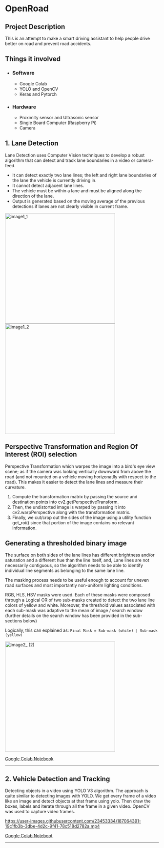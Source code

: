 # OpenRoad
## Project Description
This is an attempt to make a smart driving assistant to help people drive better on road and prevent road accidents.

## Things it involved
* ### Software
    * Google Colab
    * YOLO and OpenCV
    * Keras and Pytorch
* ### Hardware
    * Proximity sensor and Ultrasonic sensor
    * Single Board Computer (Raspberry Pi)
    * Camera

## 1. Lane Detection
Lane Detection uses Computer Vision techniques to develop a robust algorithm that can detect and track lane boundaries in a video or camera-feed.
* It can detect exactly two lane lines; the left and right lane boundaries of the lane the vehicle is currently driving in.
* It cannot detect adjacent lane lines.
* The vehicle must be within a lane and must be aligned along the direction of the lane.
* Output is generated based on the moving average of the previous detections if lanes are not clearly visible in current frame.

<img width="360" alt="image1_1" src="https://user-images.githubusercontent.com/23453334/187064291-37fead03-f6fb-441a-93f6-5f6f3c5a9d41.png">
<img width="360" alt="image1_2" src="https://user-images.githubusercontent.com/23453334/187064316-3ac2b363-20f4-4387-916c-5bdc6d55b135.png">


## Perspective Transformation and Region Of Interest (ROI) selection

Perspective Transformation which warpes the image into a bird's eye view scene; as if the camera was looking vertically downward from above the road (and not mounted on a vehicle moving horizonatlly with respect to the road). This makes it easier to detect the lane lines and measure their curvature.

1. Compute the transformation matrix by passing the source and destination points into cv2.getPerspectiveTransform.
2. Then, the undistorted image is warped by passing it into cv2.warpPerspective along with the transformation matrix.
3. Finally, we cut/crop out the sides of the image using a utility function get_roi() since that portion of the image contains no relevant information.


## Generating a thresholded binary image
The surface on both sides of the lane lines has different brightness and/or saturation and a different hue than the line itself, and, Lane lines are not necessarily contiguous, so the algorithm needs to be able to identify individual line segments as belonging to the same lane line.

The masking process needs to be useful enough to account for uneven road surfaces and most importantly non-uniform lighting conditions.

RGB, HLS, HSV masks were used. Each of these masks were composed through a Logical OR of two sub-masks created to detect the two lane line colors of yellow and white. Moreover, the threshold values associated with each sub-mask was adaptive to the mean of image / search window (further details on the search window has been provided in the sub-sections below)

Logically, this can explained as:
`Final Mask = Sub-mask (white) | Sub-mask (yellow)`


<img width="360" alt="image2_ (2)" src="https://user-images.githubusercontent.com/23453334/187064352-a56d982e-fa19-4b84-98cb-3a81f5c2a32b.png">


[Google Colab Notebook](https://colab.research.google.com/drive/1ed85zVZwgemhxHf-DPHbek4qkkj-TJCP?usp=sharing)

<hr>

## 2. Vehicle Detection and Tracking
Detecting objects in a video using YOLO V3 algorithm. The approach is quite similar to detecting images with YOLO. We get every frame of a video like an image and detect objects at that frame using yolo. Then draw the boxes, labels and iterate through all the frame in a given video.
OpenCV was used to capture video frames.


https://user-images.githubusercontent.com/23453334/187064391-19c1fb3b-3dbe-4d2c-9f41-78c518d2782a.mp4

[Google Colab Noteboot](https://colab.research.google.com/drive/1qWp8vseGVr_9dRH1FV_oPXlr2Bn7LbhH?usp=sharing)

<hr>
